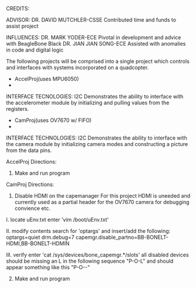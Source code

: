 CREDITS:

ADVISOR:
DR. DAVID MUTCHLER-CSSE
Contributed time and funds to assist project

INFLUENCES:
DR. MARK YODER-ECE
Pivotal in development and advice with BeagleBone Black
DR. JIAN JIAN SONG-ECE
Assisted with anomalies in code and digital logic


The following projects will be comprised into a single project
which controls and interfaces with systems incorporated on
a quadcopter.

 * AccelProj(uses MPU6050)
 * 
INTERFACE TECNOLOGIES: I2C
Demonstrates the ability to interface with the accelerometer
module by initializing and pulling values from the registers.

 * CamProj(uses OV7670 w/ FIFO)
 * 
INTERFACE TECHNOLOGIES: I2C
Demonstrates the ability to interface with the camera module by
initializing camera modes and constructing a picture from the data
pins.

AccelProj
Directions:

1. Make and run program


CamProj
Directions:

1. Disable HDMI on the capemanager
 For this project HDMI is uneeded and currently used as a partial header for the OV7670 camera for debugging convience etc.

  I. locate uEnv.txt
    enter 'vim /boot/uEnv.txt'

  II. modify contents
    search for 'optargs' and insert/add the following:
      optargs=quiet drm.debug=7 capemgr.disable_partno=BB-BONELT-HDMI,BB-BONELT-HDMIN
      
  III. verify
    enter 'cat /sys/devices/bone_capemgr.*/slots'
    all disabled devices should be missing an L in the following sequence "P-O-L" and should appear something like this "P-O--"

2. Make and run program
